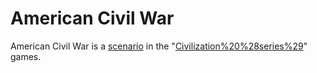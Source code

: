 # American Civil War

American Civil War is a [scenario](scenario) in the "[Civilization%20%28series%29](Civilization)" games.